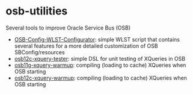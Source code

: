 # osb-utilities
Several tools to improve Oracle Service Bus (OSB)

- [OSB-Config-WLST-Configurator](https://github.com/tomecode/OSB-Config-WLST-Configurator): simple WLST script that contains several features for a more detailed customization of OSB SBConfig/resources
- [osb12c-xquery-tester](https://github.com/tomecode/osb12c-xquery-tester): simple DSL for unit testing of XQueries in OSB
- [osb11g-xquery-warmup](https://github.com/tomecode/osb11g-xquery-warmup): compiling (loading to cache) XQueries when OSB starting
- [osb12c-xquery-warmup](https://github.com/tomecode/osb12c-xquery-warmup): compiling (loading to cache) XQueries when OSB starting
